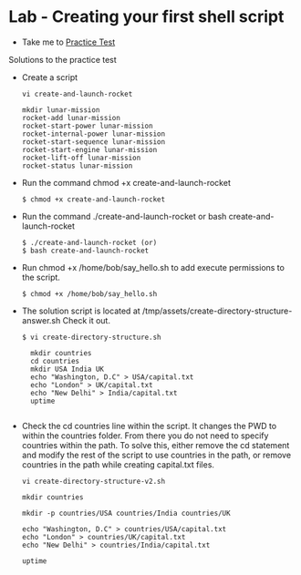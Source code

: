 # Lab - Creating your first shell script
  - Take me to [Practice Test](https://kodekloud.com/courses/1029419/lectures/21505474)
  
Solutions to the practice test
- Create a script
  ```
  vi create-and-launch-rocket
  
  mkdir lunar-mission
  rocket-add lunar-mission
  rocket-start-power lunar-mission
  rocket-internal-power lunar-mission
  rocket-start-sequence lunar-mission
  rocket-start-engine lunar-mission
  rocket-lift-off lunar-mission
  rocket-status lunar-mission
  
  ```
- Run the command chmod +x create-and-launch-rocket
  ```
  $ chmod +x create-and-launch-rocket
  ```
- Run the command ./create-and-launch-rocket or bash create-and-launch-rocket
  ```
  $ ./create-and-launch-rocket (or)
  $ bash create-and-launch-rocket
  ```
- Run chmod +x /home/bob/say_hello.sh to add execute permissions to the script.
  ```
  $ chmod +x /home/bob/say_hello.sh
  ```
- The solution script is located at /tmp/assets/create-directory-structure-answer.sh Check it out.
  ```
  $ vi create-directory-structure.sh
  
    mkdir countries
    cd countries
    mkdir USA India UK
    echo "Washington, D.C" > USA/capital.txt
    echo "London" > UK/capital.txt
    echo "New Delhi" > India/capital.txt
    uptime
    
  ```
- Check the cd countries line within the script. It changes the PWD to within the countries folder. From there you do not need to specify countries within the path. To solve this, either remove the cd statement and modify the rest of the script to use countries in the path, or remove countries in the path while creating capital.txt files.
  ```
  vi create-directory-structure-v2.sh
  
  mkdir countries

  mkdir -p countries/USA countries/India countries/UK

  echo "Washington, D.C" > countries/USA/capital.txt
  echo "London" > countries/UK/capital.txt
  echo "New Delhi" > countries/India/capital.txt

  uptime
  ```
